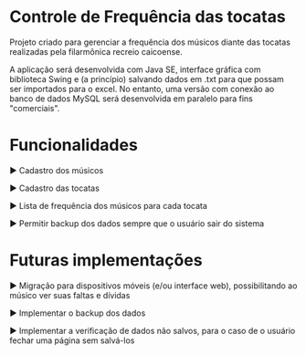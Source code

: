 # Controle de Frequência das tocatas
Projeto criado para gerenciar a frequência dos músicos diante das tocatas realizadas pela filarmônica recreio caicoense.

A aplicação será desenvolvida com Java SE, interface gráfica com biblioteca Swing e (a princípio) salvando dados em .txt para que possam ser importados para o excel. No entanto, uma versão com conexão ao banco de dados MySQL será desenvolvida em paralelo para fins "comerciais".

# Funcionalidades
  ► Cadastro dos músicos
  
  ► Cadastro das tocatas
  
  ► Lista de frequência dos músicos para cada tocata
  
  ► Permitir backup dos dados sempre que o usuário sair do sistema

# Futuras implementações
  ► Migração para dispositivos móveis (e/ou interface web), possibilitando ao músico ver suas faltas e dívidas

  ► Implementar o backup dos dados

  ► Implementar a verificação de dados não salvos, para o caso de o usuário fechar uma página sem salvá-los
